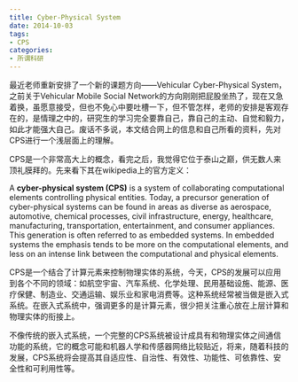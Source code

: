 ```yaml
---
title: Cyber-Physical System
date: 2014-10-03
tags:
- CPS
categories:
- 所谓科研
---
```

    
最近老师重新安排了一个新的课题方向——Vehicular Cyber-Physical System，之前关于Vehicular Mobile Social Network的方向刚刚把屁股坐热了，现在又急着换，虽愿意接受，但也不免心中要吐槽一下，但不管怎样，老师的安排是客观存在的，是情理之中的，研究生的学习完全要靠自己，靠自己的主动、自觉和毅力，如此才能强大自己。废话不多说，本文结合网上的信息和自己所看的资料，先对CPS进行一个浅层面上的理解。  

CPS是一个非常高大上的概念，看完之后，我觉得它位于泰山之巅，供无数人来顶礼膜拜的。先来看下其在wikipedia上的官方定义：  
<!-- more -->
A **cyber-physical system (CPS)** is a system of collaborating computational elements controlling physical entities. Today, a precursor generation of cyber-physical systems can be found in areas as diverse as aerospace, automotive, chemical processes, civil infrastructure, energy, healthcare, manufacturing, transportation, entertainment, and consumer appliances. This generation is often referred to as embedded systems. In embedded systems the emphasis tends to be more on the computational elements, and less on an intense link between the computational and physical elements.  

CPS是一个结合了计算元素来控制物理实体的系统，今天，CPS的发展可以应用到各个不同的领域：如航空宇宙、汽车系统、化学处理、民用基础设施、能源、医疗保健、制造业、交通运输、娱乐业和家电消费等。这种系统经常被当做是嵌入式系统。在嵌入式系统中，强调更多的是计算元素，很少把关注重心放在上层计算和物理实体的衔接上。  

不像传统的嵌入式系统，一个完整的CPS系统被设计成具有和物理实体之间通信功能的系统，它的概念可能和机器人学和传感器网络比较贴近，将来，随着科技的发展，CPS系统将会提高其自适应性、自治性、有效性、功能性、可依靠性、安全性和可利用性等。